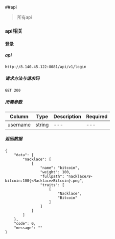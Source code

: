 ##api

>所有api


### api相关

#### 登录

##### api

```angular2html
http://8.140.45.122:8081/api/v1/login
```

##### 请求方法与请求码
```angular2html
GET 200
```

##### 所需参数
| Column | Type | Description | Required |
| --- | --- | --- | --- |
| username | string | --- | --- |

##### 返回数据

```angular2html
{
    "data": {
        "nacklace": [
            {
                "name": "bitcoin",
                "weight": 100,
                "fullpath": "nacklace/9-bitcoin:100{<Nacklace>Bitcoin}.png",
                "traits": [
                    [
                        "Nacklace",
                        "Bitcoin"
                    ]
                ]
            }
        ]
    },
    "code": 0,
    "message": ""
}
```
